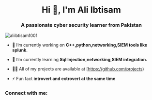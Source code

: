 <h1 align="center">Hi 👋, I'm Ali Ibtisam</h1>
<h3 align="center">A passionate cyber security learner from Pakistan</h3>

<p align="left"> <a https://github.com/dashboard"><img src="https://github-profile-trophy.vercel.app/?username=aliibtisam1001" alt="aliibtisam1001" /></a> </p>

- 🔭 I’m currently working on **C++,python,networking,SIEM tools like splunk.**

- 🌱 I’m currently learning **Sql Injection,networking,SIEM integration.**

- 👨‍💻 All of my projects are available at [https://github.com/projects)

- ⚡ Fun fact **introvert and extrovert at the same time**

<h3 align="left">Connect with me:</h3>
